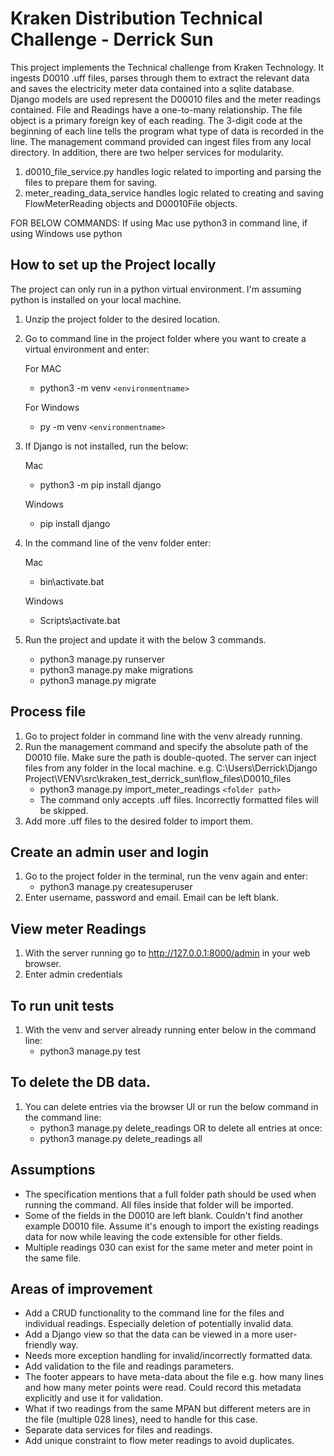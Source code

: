 # Kraken Distribution Technical Challenge - Derrick Sun
This project implements the Technical challenge from Kraken Technology. It ingests D0010 .uff files, parses through them to extract the relevant data and saves the electricity meter data contained into a sqlite database.
Django models are used represent the D00010 files and the meter readings contained. File and Readings have a one-to-many relationship. The file object is a primary foreign key of each reading.
The 3-digit code at the beginning of each line tells the program what type of data is recorded in the line.
The management command provided can ingest files from any local directory. In addition, there are two helper services for modularity.
1. d0010_file_service.py handles logic related to importing and parsing the files to prepare them for saving.
2. meter_reading_data_service handles logic related to creating and saving FlowMeterReading objects and D00010File objects.

FOR BELOW COMMANDS: If using Mac use python3 in command line, if using Windows use python


## How to set up the Project locally
The project can only run in a python virtual environment. I'm assuming python is installed on your local machine.
1. Unzip the project folder to the desired location.
2. Go to command line in the project folder where you want to create a virtual environment and enter: 

   For MAC
   - python3 -m venv `<environmentname>` 
   
   For Windows
   - py -m venv `<environmentname>` 
3. If Django is not installed, run the below:
   
   Mac
   - python3 -m pip install django
   
   Windows
   - pip install django
4. In the command line of the venv folder enter:
   
   Mac
   - bin\activate.bat

   Windows
   - Scripts\activate.bat
5. Run the project and update it with the below 3 commands.
   - python3 manage.py runserver
   - python3 manage.py make migrations 
   - python3 manage.py migrate

## Process file 
1. Go to project folder in command line with the venv already running.
2. Run the management command and specify the absolute path of the D0010 file. Make sure the path is double-quoted. The server can inject files from any folder in the local machine. e.g. C:\Users\Derrick\Django Project\VENV\src\kraken_test_derrick_sun\flow_files\D0010_files
   - python3 manage.py import_meter_readings `<folder path>`
   - The command only accepts .uff files. Incorrectly formatted files will be skipped.
3. Add more .uff files to the desired folder to import them.


## Create an admin user and login
1. Go to the project folder in the terminal, run the venv again and enter:
   - python3 manage.py createsuperuser
2. Enter username, password and email. Email can be left blank.

## View meter Readings
1. With the server running go to http://127.0.0.1:8000/admin in your web browser.
2. Enter admin credentials

## To run unit tests
1. With the venv and server already running enter below in the command line:
   - python3 manage.py test

## To delete the DB data.
1. You can delete entries via the browser UI or run the below command in the command line:
   - python3 manage.py delete_readings <file name>
   OR to delete all entries at once:
   - python3 manage.py delete_readings all

## Assumptions
- The specification mentions that a full folder path should be used when running the command. All files inside that folder will be imported.
- Some of the fields in the D0010 are left blank. Couldn't find another example D0010 file. Assume it's enough to import the existing readings data for now while leaving the code extensible for other fields.
- Multiple readings 030 can exist for the same meter and meter point in the same file.


## Areas of improvement
- Add a CRUD functionality to the command line for the files and individual readings. Especially deletion of 
  potentially invalid data.
- Add a Django view so that the data can be viewed in a more user-friendly way.
- Needs more exception handling for invalid/incorrectly formatted data.
- Add validation to the file and readings parameters.
- The footer appears to have meta-data about the file e.g. how many lines and how many meter points were read. Could record this metadata explicitly and use it for validation.
- What if two readings from the same MPAN but different meters are in the file (multiple 028 lines), need to handle for this case.
- Separate data services for files and readings.
- Add unique constraint to flow meter readings to avoid duplicates.